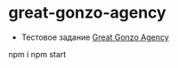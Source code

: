 # great-gonzo-agency

* Тестовое задание [Great Gonzo Agency](https://stepan881.github.io/great-gonzo-agency/app/index.html)

npm i
npm start